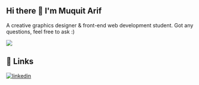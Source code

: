 ## Hi there 👋 I'm Muquit Arif

A creative graphics designer & front-end web development student. 
Got any questions, feel free to ask :)

![](https://komarev.com/ghpvc/?username=muquitarif&color=green)

## 🔗 Links
[![linkedin](https://img.shields.io/badge/linkedin-0A66C2?style=for-the-badge&logo=linkedin&logoColor=white)](https://www.linkedin.com/in/muquit-arif)









